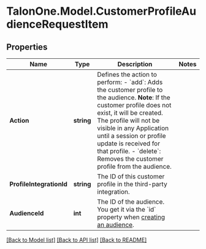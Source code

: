 # TalonOne.Model.CustomerProfileAudienceRequestItem
## Properties

Name | Type | Description | Notes
------------ | ------------- | ------------- | -------------
**Action** | **string** | Defines the action to perform: - &#x60;add&#x60;: Adds the customer profile to the audience.    **Note**: If the customer profile does not exist, it will be created. The profile will not be visible in any Application   until a session or profile update is received for that profile. - &#x60;delete&#x60;: Removes the customer profile from the audience.  | 
**ProfileIntegrationId** | **string** | The ID of this customer profile in the third-party integration. | 
**AudienceId** | **int** | The ID of the audience. You get it via the &#x60;id&#x60; property when [creating an audience](#operation/createAudienceV2). | 

[[Back to Model list]](../README.md#documentation-for-models) [[Back to API list]](../README.md#documentation-for-api-endpoints) [[Back to README]](../README.md)

